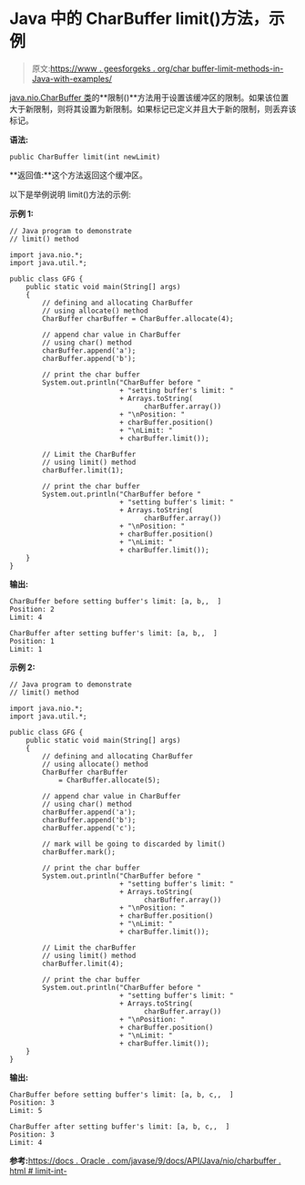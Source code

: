 # Java 中的 CharBuffer limit()方法，示例

> 原文:[https://www . geesforgeks . org/char buffer-limit-methods-in-Java-with-examples/](https://www.geeksforgeeks.org/charbuffer-limit-methods-in-java-with-examples/)

[java.nio.CharBuffer 类](https://www.geeksforgeeks.org/tag/java-charbuffer/)的**限制()**方法用于设置该缓冲区的限制。如果该位置大于新限制，则将其设置为新限制。如果标记已定义并且大于新的限制，则丢弃该标记。

**语法:**

```
public CharBuffer limit(int newLimit)
```

**返回值:**这个方法返回这个缓冲区。

以下是举例说明 limit()方法的示例:

**示例 1:**

```
// Java program to demonstrate
// limit() method

import java.nio.*;
import java.util.*;

public class GFG {
    public static void main(String[] args)
    {
        // defining and allocating CharBuffer
        // using allocate() method
        CharBuffer charBuffer = CharBuffer.allocate(4);

        // append char value in CharBuffer
        // using char() method
        charBuffer.append('a');
        charBuffer.append('b');

        // print the char buffer
        System.out.println("CharBuffer before "
                           + "setting buffer's limit: "
                           + Arrays.toString(
                                 charBuffer.array())
                           + "\nPosition: "
                           + charBuffer.position()
                           + "\nLimit: "
                           + charBuffer.limit());

        // Limit the CharBuffer
        // using limit() method
        charBuffer.limit(1);

        // print the char buffer
        System.out.println("CharBuffer before "
                           + "setting buffer's limit: "
                           + Arrays.toString(
                                 charBuffer.array())
                           + "\nPosition: "
                           + charBuffer.position()
                           + "\nLimit: "
                           + charBuffer.limit());
    }
}
```

**输出:**

```
CharBuffer before setting buffer's limit: [a, b,,  ]
Position: 2
Limit: 4

CharBuffer after setting buffer's limit: [a, b,,  ]
Position: 1
Limit: 1

```

**示例 2:**

```
// Java program to demonstrate
// limit() method

import java.nio.*;
import java.util.*;

public class GFG {
    public static void main(String[] args)
    {
        // defining and allocating CharBuffer
        // using allocate() method
        CharBuffer charBuffer
            = CharBuffer.allocate(5);

        // append char value in CharBuffer
        // using char() method
        charBuffer.append('a');
        charBuffer.append('b');
        charBuffer.append('c');

        // mark will be going to discarded by limit()
        charBuffer.mark();

        // print the char buffer
        System.out.println("CharBuffer before "
                           + "setting buffer's limit: "
                           + Arrays.toString(
                                 charBuffer.array())
                           + "\nPosition: "
                           + charBuffer.position()
                           + "\nLimit: "
                           + charBuffer.limit());

        // Limit the charBuffer
        // using limit() method
        charBuffer.limit(4);

        // print the char buffer
        System.out.println("CharBuffer before "
                           + "setting buffer's limit: "
                           + Arrays.toString(
                                 charBuffer.array())
                           + "\nPosition: "
                           + charBuffer.position()
                           + "\nLimit: "
                           + charBuffer.limit());
    }
}
```

**输出:**

```
CharBuffer before setting buffer's limit: [a, b, c,,  ]
Position: 3
Limit: 5

CharBuffer after setting buffer's limit: [a, b, c,,  ]
Position: 3
Limit: 4

```

**参考:**[https://docs . Oracle . com/javase/9/docs/API/Java/nio/charbuffer . html # limit-int-](https://docs.oracle.com/javase/9/docs/api/java/nio/CharBuffer.html#limit-int-)